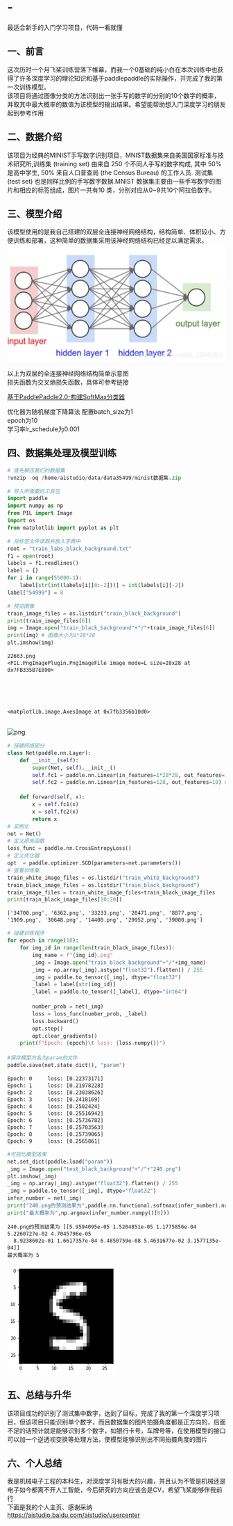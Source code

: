 # -
最适合新手的入门学习项目，代码一看就懂
## 一、前言

  这次历时一个月飞桨训练营落下帷幕，而我一个0基础的纯小白在本次训练中也获得了许多深度学习的理论知识和基于paddlepaddle的实际操作，并完成了我的第一次训练模型。    
  该项目将通过图像分类的方法识别出一张手写的数字的分别的10个数字的概率，并取其中最大概率的数值为该模型的输出结果。希望能帮助想入门深度学习的朋友起到参考作用

## 二、数据介绍

该项目为经典的MINIST手写数字识别项目，MNIST数据集来自美国国家标准与技术研究所,训练集 (training set) 由来自 250 个不同人手写的数字构成, 其中 50% 是高中学生, 50% 来自人口普查局 (the Census Bureau) 的工作人员. 测试集(test set) 也是同样比例的手写数字数据.MNIST 数据集主要由一些手写数字的图片和相应的标签组成，图片一共有10 类，分别对应从0~9共10个阿拉伯数字。

## 三、模型介绍

该模型使用的是我自己搭建的双层全连接神经网络结构，结构简单、体积较小、方便训练和部署，这种简单的数据集采用该神经网络结构已经足以满足需求。![image](https://github.com/lyf666tujc/-/blob/main/img/20191225150026841.png)

以上为双层的全连接神经网络结构简单示意图    
损失函数为交叉熵损失函数，具体可参考链接

[基于PaddlePaddle2.0-构建SoftMax分类器](https://aistudio.baidu.com/aistudio/projectdetail/1323298)  

优化器为随机梯度下降算法
配置batch_size为1    
epoch为10   
学习率lr_schedule为0.001


## 四、数据集处理及模型训练


```python
# 首先解压我们的数据集
!unzip -oq /home/aistudio/data/data35499/minist数据集.zip
```


```python
# 导入所需要的工具包
import paddle
import numpy as np
from PIL import Image
import os
from matplotlib import pyplot as plt 
```


```python
# 将标签文件读取并放入字典中
root = "train_labs_black_background.txt"
f1 = open(root)
labels = f1.readlines()
label = {}
for i in range(55000-1):
    label[str(int(labels[i][0:-2]))] = int(labels[i][-2])
label["54999"] = 8
```


```python
# 预览图像
train_image_files = os.listdir("train_black_background")
print(train_image_files[6])
img = Image.open("train_black_background"+"/"+train_image_files[6])
print(img) # 图像大小为1*28*28
plt.imshow(img)
```

    22663.png
    <PIL.PngImagePlugin.PngImageFile image mode=L size=28x28 at 0x7FB335B7E890>





    <matplotlib.image.AxesImage at 0x7fb3356b10d0>




​    
![png](output_7_2.png)
​    



```python
# 搭建网络部分
class Net(paddle.nn.Layer):
    def __init__(self):
        super(Net, self).__init__()
        self.fc1 = paddle.nn.Linear(in_features=1*28*28, out_features=128) # 输入28X28的图像点，输出结果为128个特征
        self.fc2 = paddle.nn.Linear(in_features=128, out_features=10) # 输入上层网络的结果，输出10个分类，分别为0~9的概率

    def forward(self, x):
        x = self.fc1(x)
        x = self.fc2(x)
        return x
# 实例化
net = Net()
# 定义损失函数
loss_func = paddle.nn.CrossEntropyLoss() 
# 定义优化器
opt  = paddle.optimizer.SGD(parameters=net.parameters())
# 查看训练集
train_white_image_files = os.listdir("train_white_background")
train_black_image_files = os.listdir("train_black_background")
train_image_files = train_white_image_files+train_black_image_files
print(train_black_image_files[10:20])
```

    ['34700.png', '6362.png', '33233.png', '20471.png', '8877.png', '1909.png', '30648.png', '14400.png', '29952.png', '39000.png']



```python
# 组建训练程序
for epoch in range(10):
    for img_id in range(len(train_black_image_files)):
        img_name = f"{img_id}.png"
        _img = Image.open("train_black_background"+"/"+img_name)
        _img = np.array(_img).astype("float32").flatten() / 255
        _img = paddle.to_tensor([_img], dtype="float32")
        _label = label[str(img_id)]
        _label = paddle.to_tensor([_label], dtype="int64")

        number_prob = net(_img)
        loss = loss_func(number_prob, _label)
        loss.backward()
        opt.step()
        opt.clear_gradients()
    print(f"Epoch: {epoch}\t loss: {loss.numpy()}")

#保存模型为名为param的文件
paddle.save(net.state_dict(), "param")
```

    Epoch: 0	 loss: [0.22373171]
    Epoch: 1	 loss: [0.21978228]
    Epoch: 2	 loss: [0.23038626]
    Epoch: 3	 loss: [0.2418169]
    Epoch: 4	 loss: [0.2502424]
    Epoch: 5	 loss: [0.25516942]
    Epoch: 6	 loss: [0.25736782]
    Epoch: 7	 loss: [0.25783563]
    Epoch: 8	 loss: [0.25739065]
    Epoch: 9	 loss: [0.2565861]



```python
#可视化模型效果
net.set_dict(paddle.load("param"))
_img = Image.open("test_black_background"+"/"+"240.png")
plt.imshow(_img)
_img = np.array(_img).astype("float32").flatten() / 255
_img = paddle.to_tensor([_img], dtype="float32")
infer_number = net(_img)
print("240.png的预测结果为",paddle.nn.functional.softmax(infer_number).numpy()) # 使用激活函数使概率分布与0到1之间
print("最大概率为",np.argmax(infer_number.numpy()[0]))
```

    240.png的预测结果为 [[5.9594095e-05 1.5204851e-05 1.1775856e-04 5.2260727e-02 4.7045796e-05
      8.9238602e-01 1.6617357e-04 6.4850759e-08 5.4631677e-02 3.1577135e-04]]
    最大概率为 5
![image](https://github.com/lyf666tujc/-/blob/main/img/output_10_1.png)


## 五、总结与升华

该项目成功的识别了测试集中数字，达到了目标，完成了我的第一个深度学习项目，但该项目只能识别单个数字，而且数据集的图片拍摄角度都是正方向的，后面不足的话预计就是能够识别多个数字，如银行卡号，车牌号等，在使用模型的接口可以加一个逆透视变换等处理方法，使模型能够识别出不同拍摄角度的图片

## 六、个人总结

我是机械电子工程的本科生，对深度学习有极大的兴趣，并且认为不管是机械还是电子如今都离不开人工智能，今后研究的方向应该会是CV，希望飞桨能够伴我前行   
下面是我的个人主页、感谢采纳  
https://aistudio.baidu.com/aistudio/usercenter
